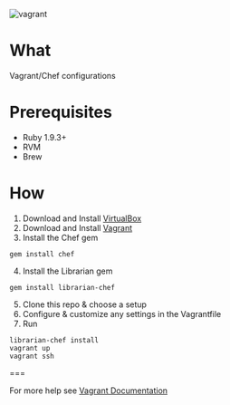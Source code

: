 ![vagrant](https://camo.githubusercontent.com/51b172d944dd3848632774f14a6c02a6feae467b/687474703a2f2f6572696b6168656964692e636f6d2f7468656d652f6661746361747a2f696d616765732f76616772616e742f6c6f676f5f76616772616e742e706e67)

What
====
Vagrant/Chef configurations

Prerequisites
===

* Ruby 1.9.3+
* RVM
* Brew

How
===
1. Download and Install [VirtualBox](http://www.virtualbox.org/)
2. Download and Install [Vagrant](http://vagrantup.com/)
3. Install the Chef gem

  ```shell
  gem install chef
  ```

4. Install the Librarian gem

  ```shell
  gem install librarian-chef
  ```

5. Clone this repo & choose a setup
6. Configure & customize any settings in the Vagrantfile 
7. Run

  ```shell
  librarian-chef install
  vagrant up
  vagrant ssh
  ```

===

For more help see [Vagrant Documentation](https://docs.vagrantup.com/v2/)
